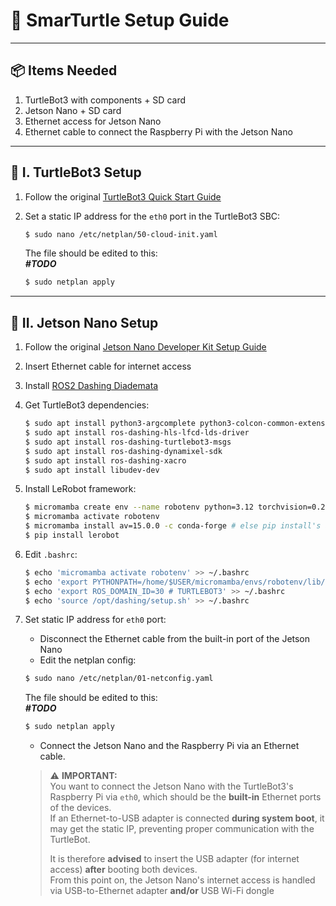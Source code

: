 # 🐢 SmarTurtle Setup Guide

---

## 📦 Items Needed

1. TurtleBot3 with components + SD card  
2. Jetson Nano + SD card  
3. Ethernet access for Jetson Nano  
4. Ethernet cable to connect the Raspberry Pi with the Jetson Nano  

---

## 🐢 I. TurtleBot3 Setup

1. Follow the original [TurtleBot3 Quick Start Guide](https://emanual.robotis.com/docs/en/platform/turtlebot3/quick-start/)
2. Set a static IP address for the `eth0` port in the TurtleBot3 SBC:

    ```bash
    $ sudo nano /etc/netplan/50-cloud-init.yaml
    ```

    The file should be edited to this:  
    **_#TODO_**

    ```bash
    $ sudo netplan apply
    ```

---

## 🚀 II. Jetson Nano Setup

1. Follow the original [Jetson Nano Developer Kit Setup Guide](https://developer.nvidia.com/embedded/learn/get-started-jetson-nano-devkit)
2. Insert Ethernet cable for internet access
3. Install [ROS2 Dashing Diademata](https://docs.ros.org/en/dashing/Installation.html)
4. Get TurtleBot3 dependencies:

    ```bash
    $ sudo apt install python3-argcomplete python3-colcon-common-extensions libboost-system-dev build-essential
    $ sudo apt install ros-dashing-hls-lfcd-lds-driver
    $ sudo apt install ros-dashing-turtlebot3-msgs
    $ sudo apt install ros-dashing-dynamixel-sdk
    $ sudo apt install ros-dashing-xacro
    $ sudo apt install libudev-dev
    ```

5. Install LeRobot framework:

    ```bash
    $ micromamba create env --name robotenv python=3.12 torchvision=0.21.0
    $ micromamba activate robotenv
    $ micromamba install av=15.0.0 -c conda-forge # else pip install's av install throws error of not being within venv
    $ pip install lerobot
    ```

6. Edit `.bashrc`:

    ```bash
    $ echo 'micromamba activate robotenv' >> ~/.bashrc 
    $ echo 'export PYTHONPATH=/home/$USER/micromamba/envs/robotenv/lib/python3.12/site-packages # so that ROS2 recognises the LeRobot package' >> ~/.bashrc
    $ echo 'export ROS_DOMAIN_ID=30 # TURTLEBOT3' >> ~/.bashrc
    $ echo 'source /opt/dashing/setup.sh' >> ~/.bashrc
    ```

7. Set static IP address for `eth0` port:

    - Disconnect the Ethernet cable from the built-in port of the Jetson Nano  
    - Edit the netplan config:

    ```bash
    $ sudo nano /etc/netplan/01-netconfig.yaml
    ```

    The file should be edited to this:  
    **_#TODO_**

    ```bash
    $ sudo netplan apply
    ```

    - Connect the Jetson Nano and the Raspberry Pi via an Ethernet cable.

    > ⚠️ **IMPORTANT:**  
    > You want to connect the Jetson Nano with the TurtleBot3's Raspberry Pi via `eth0`, which should be the **built-in** Ethernet ports of the devices.  
    > If an Ethernet-to-USB adapter is connected **during system boot**, it may get the static IP, preventing proper communication with the TurtleBot.  
    >
    > It is therefore **advised** to insert the USB adapter (for internet access) **after** booting both devices.  
    > From this point on, the Jetson Nano's internet access is handled via USB-to-Ethernet adapter **and/or**  USB Wi-Fi dongle
